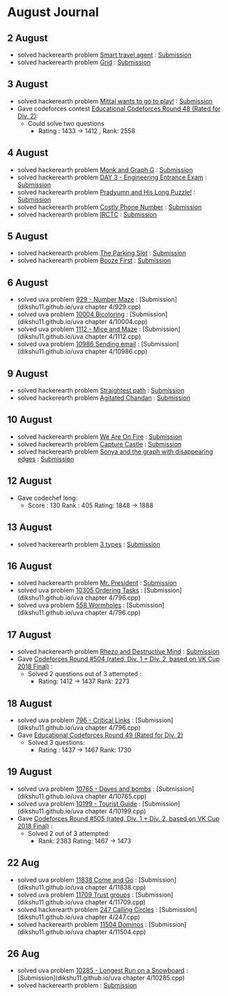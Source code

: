 # August Journal

## 2 August

* solved hackerearth problem [Smart travel agent](https://www.hackerearth.com/practice/algorithms/graphs/shortest-path-algorithms/practice-problems/algorithm/smart-travel-agent/) : [Submission](https://www.hackerearth.com/submission/18803307/)
* solved hackerearth problem [Grid](https://www.hackerearth.com/practice/algorithms/graphs/shortest-path-algorithms/practice-problems/algorithm/robot-in-grid-b7d391f7/) : [Submission](https://www.hackerearth.com/submission/18804076/)


## 3 August

* solved hackerearth problem [Mittal wants to go to play!](https://www.hackerearth.com/practice/algorithms/graphs/shortest-path-algorithms/practice-problems/algorithm/mittal-wants-to-go-to-play/) : [Submission](https://www.hackerearth.com/submission/18840787/)
* Gave codeforces contest [Educational Codeforces Round 48 (Rated for Div. 2)](http://codeforces.com/contest/1016):
  * Could solve two questions 
    * Rating : 1433 → 1412 , Rank: 2558
    
## 4 August
* solved hackerearth problem [Monk and Graph G](https://www.hackerearth.com/practice/algorithms/graphs/shortest-path-algorithms/practice-problems/algorithm/monk-and-graph-g-codemonk-2/description/) : [Submission](https://www.hackerearth.com/submission/18860267/)
* solved hackerearth problem [ DAY 3 - Engineering Entrance Exam](https://www.hackerearth.com/practice/algorithms/graphs/shortest-path-algorithms/practice-problems/algorithm/graph-question/) : [Submission](https://www.hackerearth.com/submission/18860502/)
* solved hackerearth problem [Pradyumn and His Long Puzzle!](https://www.hackerearth.com/practice/algorithms/graphs/shortest-path-algorithms/practice-problems/algorithm/pradyumn-and-his-long-puzzle/) : [Submission](https://www.hackerearth.com/submission/18861518/)
* solved hackerearth problem [Costly Phone Number](https://www.hackerearth.com/practice/algorithms/graphs/shortest-path-algorithms/practice-problems/algorithm/costly-phone-number-december-easy-easy-medium/) : [Submission](https://www.hackerearth.com/submission/18861974/)
* solved hackerearth problem [IRCTC](https://www.hackerearth.com/practice/algorithms/graphs/shortest-path-algorithms/practice-problems/algorithm/irctc/) : [Submission](https://www.hackerearth.com/submission/18874848/)

## 5 August
* solved hackerearth problem [The Parking Slot](https://www.hackerearth.com/practice/algorithms/graphs/shortest-path-algorithms/practice-problems/algorithm/the-parking-slot-9fac40d6/) : [Submission](https://www.hackerearth.com/submission/18908095/)
* solved hackerearth problem [Booze First](https://www.hackerearth.com/practice/algorithms/graphs/shortest-path-algorithms/practice-problems/algorithm/booze-first-76e979dd/) : [Submission](https://www.hackerearth.com/submission/18908640/)

## 6 August
* solved uva problem [929 - Number Maze](https://uva.onlinejudge.org/external/9/929.pdf) :  [Submission](dikshu11.github.io/uva chapter 4/929.cpp)
* solved uva problem [10004 Bicoloring](https://uva.onlinejudge.org/external/100/10004.pdf) :  [Submission](dikshu11.github.io/uva chapter 4/10004.cpp)
* solved uva problem [1112 - Mice and Maze](https://uva.onlinejudge.org/external/11/1112.pdf) :  [Submission](dikshu11.github.io/uva chapter 4/1112.cpp)
* solved uva problem [10986 Sending email](https://uva.onlinejudge.org/external/109/10986.pdf) : [Submission](dikshu11.github.io/uva chapter 4/10986.cpp)

## 9 August
* solved hackerearth problem [ Straightest path](https://www.hackerearth.com/practice/algorithms/graphs/shortest-path-algorithms/practice-problems/algorithm/vizard-and-turns-a8c61c7e/description/) : [Submission](https://www.hackerearth.com/submission/19002319/)
* solved hackerearth problem [Agitated Chandan](https://www.hackerearth.com/practice/algorithms/graphs/breadth-first-search/practice-problems/algorithm/agitated-chandan/) : [Submission](https://www.hackerearth.com/submission/19019181/)

## 10 August
* solved hackerearth problem [ We Are On Fire](https://www.hackerearth.com/practice/algorithms/graphs/breadth-first-search/practice-problems/algorithm/we-are-on-fire/) : [Submission](https://www.hackerearth.com/submission/19029503/)
* solved hackerearth problem [Capture Castle](https://www.hackerearth.com/practice/algorithms/graphs/breadth-first-search/practice-problems/algorithm/capture-castle/) : [Submission](https://www.hackerearth.com/submission/19030095/)
* solved hackerearth problem [Sonya and the graph with disappearing edges](https://www.hackerearth.com/practice/algorithms/graphs/breadth-first-search/practice-problems/algorithm/sonya-and-the-graph-with-disappearing-edges-icpc-5/) : [Submission](https://www.hackerearth.com/submission/19031239/)

## 12 August

* Gave codechef long:
  * Score : 130 Rank : 405 Rating: 1848 -> 1888

## 13 August
* solved hackerearth problem [3 types](https://www.hackerearth.com/practice/algorithms/graphs/minimum-spanning-tree/practice-problems/algorithm/3-types/) : [Submission](https://www.hackerearth.com/submission/19142278/)

## 16 August
* solved hackerearth problem [ Mr. President](https://www.hackerearth.com/practice/algorithms/graphs/minimum-spanning-tree/practice-problems/algorithm/mr-president/description/) : [Submission](https://www.hackerearth.com/submission/19204774/)
* solved uva problem [10305 Ordering Tasks](https://uva.onlinejudge.org/external/103/10305.pdf) : [Submission](dikshu11.github.io/uva chapter 4/796.cpp)
* solved uva problem [558 Wormholes](https://uva.onlinejudge.org/external/5/558.pdf) : [Submission](dikshu11.github.io/uva chapter 4/796.cpp)

## 17 August
* solved hackerearth problem [Rhezo and Destructive Mind](https://www.hackerearth.com/practice/algorithms/graphs/articulation-points-and-bridges/practice-problems/algorithm/rhezo-and-destructive-mind/) : [Submission](https://www.hackerearth.com/submission/19243370/)
* Gave [Codeforces Round #504 (rated, Div. 1 + Div. 2, based on VK Cup 2018 Final)](http://codeforces.com/contest/1023) :
  * Solved 2 questions out of 3 attempted : 
    * Rating: 1412 → 1437  Rank: 2273
    
    
## 18 August

* solved uva problem [796 - Critical Links](https://uva.onlinejudge.org/external/7/796.pdf) : [Submission](dikshu11.github.io/uva chapter 4/796.cpp)
* Gave [Educational Codeforces Round 49 (Rated for Div. 2)](http://codeforces.com/contest/1027) 
  * Solved 3 questions:
    * Rating : 1437 → 1467 Rank: 1730 

## 19 August
* solved uva problem [10765 - Doves and bombs](https://uva.onlinejudge.org/external/107/10765.pdf) : [Submission](dikshu11.github.io/uva chapter 4/10765.cpp)
* solved  uva problem [10199 - Tourist Guide](https://uva.onlinejudge.org/external/101/10199.pdf) : [Submission](dikshu11.github.io/uva chapter 4/10199.cpp)
* Gave [Codeforces Round #505 (rated, Div. 1 + Div. 2, based on VK Cup 2018 Final)](http://codeforces.com/contest/1025) :
   * Solved 2 out of 3 attempted:
     * Rank: 2383  Rating: 1467 → 1473

## 22 Aug
* solved uva problem [11838 Come and Go](https://uva.onlinejudge.org/external/118/11838.pdf) : [Submission](dikshu11.github.io/uva chapter 4/11838.cpp)
* solved uva problem [11709 Trust groups](https://uva.onlinejudge.org/external/117/11709.pdf) : [Submission](dikshu11.github.io/uva chapter 4/11709.cpp)
* solved hackerearth problem [247 Calling Circles](https://uva.onlinejudge.org/external/2/247.pdf) : [Submission](dikshu11.github.io/uva chapter 4/247.cpp)
* solved hackerearth problem [11504 Dominos](http://uva.onlinejudge.org/external/115/11504.pdf) : [Submission](dikshu11.github.io/uva chapter 4/11504.cpp)

## 26 Aug
* solved uva problem [10285 - Longest Run on a Snowboard](https://uva.onlinejudge.org/external/102/10285.pdf) : [Submission](dikshu11.github.io/uva chapter 4/10285.cpp)
* solved hackerearth problem []() : [Submission]()
